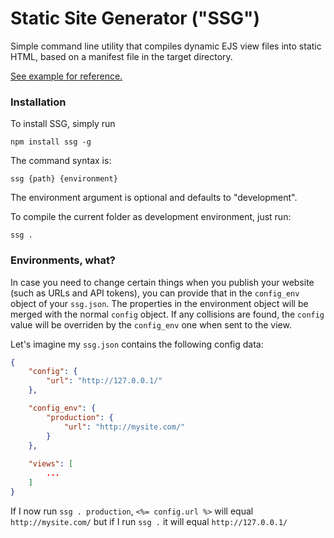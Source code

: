 Static Site Generator ("SSG")
=====================

Simple command line utility that compiles dynamic EJS view files into static HTML, based on a manifest file in the target directory.

[See example for reference.](https://github.com/jesperlindstrom/Static-site-generator/tree/master/example)


### Installation

To install SSG, simply run

	npm install ssg -g

The command syntax is:

	ssg {path} {environment}
	
The environment argument is optional and defaults to "development".

To compile the current folder as development environment, just run:

	ssg .
	
### Environments, what?
In case you need to change certain things when you publish your website (such as URLs and API tokens), you can provide that in the `config_env` object of your `ssg.json`. The properties in the environment object will be merged with the normal `config` object. If any collisions are found, the `config` value will be overriden by the `config_env` one when sent to the view.

Let's imagine my `ssg.json` contains the following config data:

```json
{
	"config": {
		"url": "http://127.0.0.1/"
	},

	"config_env": {
		"production": {
			"url": "http://mysite.com/"
		}
	},
	
	"views": [
		...
	]
}
```	
If I now run `ssg . production`, `<%= config.url %>` will equal `http://mysite.com/` but if I run `ssg .` it will equal `http://127.0.0.1/`
